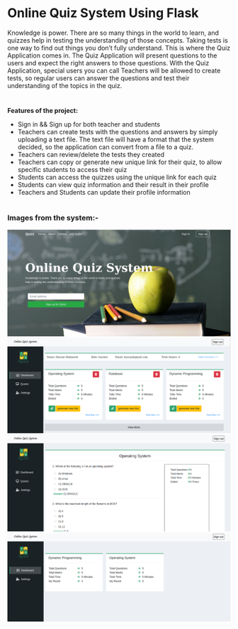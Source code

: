 # Online Quiz System Using Flask

Knowledge is power. There are so many things in the world to learn, and quizzes help in testing the understanding of those concepts. 
Taking tests is one way to find out things you don’t fully understand.
This is where the Quiz Application comes in. 
The Quiz Application will present questions to the users and expect the right answers to those questions.
With the Quiz Application, special users you can call Teachers will be allowed to create tests, so regular users can answer the questions and test their understanding of the topics in the quiz.
#
**Features of the project:**
- Sign in && Sign up for both teacher and students
- Teachers can create tests with the questions and answers by simply uploading a text file. The text file will have a format that the system decided, so the application can convert from a file to a quiz.
- Teachers can review/delete the tests they created
- Teachers can copy or generate new unique link for their quiz, to allow specific students to access their quiz
- Students can access the quizzes using the unique link for each quiz
- Students can view quiz information and their result in their profile
- Teachers and Students can update their profile information

#
### Images from the system:-
<img src = "images/Home.png">
<img src = "images/Teacher.png">
<img src = "images/Quiz.png">
<img src = "images/Student.png">


